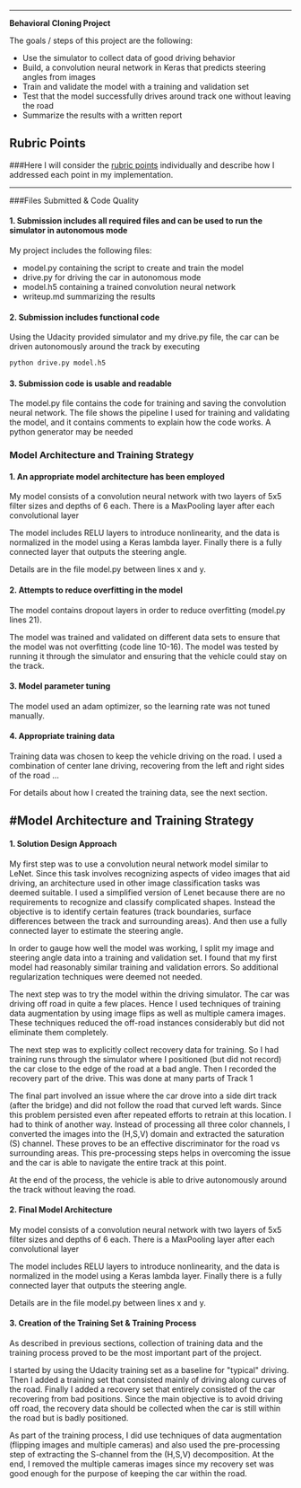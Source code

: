 
---

**Behavioral Cloning Project**

The goals / steps of this project are the following:
* Use the simulator to collect data of good driving behavior
* Build, a convolution neural network in Keras that predicts steering angles from images
* Train and validate the model with a training and validation set
* Test that the model successfully drives around track one without leaving the road
* Summarize the results with a written report


[//]: # (Image References)

[image1]: ./examples/placeholder.png "Model Visualization"
[image2]: ./examples/placeholder.png "Grayscaling"
[image3]: ./examples/placeholder_small.png "Recovery Image"
[image4]: ./examples/placeholder_small.png "Recovery Image"
[image5]: ./examples/placeholder_small.png "Recovery Image"
[image6]: ./examples/placeholder_small.png "Normal Image"
[image7]: ./examples/placeholder_small.png "Flipped Image"

## Rubric Points
###Here I will consider the [rubric points](https://review.udacity.com/#!/rubrics/432/view) individually and describe how I addressed each point in my implementation.  

---
###Files Submitted & Code Quality

#### 1. Submission includes all required files and can be used to run the simulator in autonomous mode

My project includes the following files:
* model.py containing the script to create and train the model
* drive.py for driving the car in autonomous mode
* model.h5 containing a trained convolution neural network 
* writeup.md summarizing the results

#### 2. Submission includes functional code
Using the Udacity provided simulator and my drive.py file, the car can be driven autonomously around the track by executing 
```sh
python drive.py model.h5
```

#### 3. Submission code is usable and readable

The model.py file contains the code for training and saving the convolution neural network. The file shows the pipeline I used for training and validating the model, and it contains comments to explain how the code works.
A python generator may be needed

### Model Architecture and Training Strategy

#### 1. An appropriate model architecture has been employed

My model consists of a convolution neural network with two layers of 5x5 filter sizes and depths of 6 each. There is a MaxPooling layer after each convolutional layer

The model includes RELU layers to introduce nonlinearity, and the data is normalized in the model using a Keras lambda layer. 
Finally there is a fully connected layer that outputs the steering angle.

Details are in the file model.py between lines x and y.

#### 2. Attempts to reduce overfitting in the model

The model contains dropout layers in order to reduce overfitting (model.py lines 21). 

The model was trained and validated on different data sets to ensure that the model was not overfitting (code line 10-16). The model was tested by running it through the simulator and ensuring that the vehicle could stay on the track.

#### 3. Model parameter tuning

The model used an adam optimizer, so the learning rate was not tuned manually.

#### 4. Appropriate training data

Training data was chosen to keep the vehicle driving on the road. I used a combination of center lane driving, recovering from the left and right sides of the road ... 

For details about how I created the training data, see the next section. 

## #Model Architecture and Training Strategy

#### 1. Solution Design Approach

My first step was to use a convolution neural network model similar to LeNet. Since this task involves recognizing aspects of video images that aid driving, an architecture used in other image classification tasks was deemed suitable. I used a simplified version of Lenet because there are no requirements to recognize and classify complicated shapes. Instead the objective is to identify certain features (track boundaries, surface differences between the track and surrounding areas). And then use a fully connected layer to estimate the steering angle.

In order to gauge how well the model was working, I split my image and steering angle data into a training and validation set. I found that my first model had reasonably similar training and validation errors. So additional regularization techniques were deemed not needed. 

The next step was to try the model within the driving simulator. The car was driving off road in quite a few places. Hence I used techniques of training data augmentation by using image flips as well as multiple camera images. These techniques reduced the off-road instances considerably but did not eliminate them completely. 

The next step was to explicitly collect recovery data for training. So I had training runs through the simulator where I positioned (but did not record) the car close to the edge of the road at a bad angle. Then I recorded the recovery part of the drive. This was done at many parts of Track 1

The final part involved an issue where the car drove into a side dirt track (after the bridge) and did not follow the road that curved left wards. Since this problem persisted even after repeated efforts to retrain at this location. I had to think of another way. Instead of processing all three color channels, I converted the images into the (H,S,V) domain and extracted the saturation (S) channel. These proves to be an effective discriminator for the road vs surrounding areas. This pre-processing steps helps in overcoming the issue and the car is able to navigate the entire track at this point.

At the end of the process, the vehicle is able to drive autonomously around the track without leaving the road.

#### 2. Final Model Architecture

My model consists of a convolution neural network with two layers of 5x5 filter sizes and depths of 6 each. There is a MaxPooling layer after each convolutional layer

The model includes RELU layers to introduce nonlinearity, and the data is normalized in the model using a Keras lambda layer. 
Finally there is a fully connected layer that outputs the steering angle.

Details are in the file model.py between lines x and y.


#### 3. Creation of the Training Set & Training Process

As described in previous sections, collection of training data and the training process proved to be the most important part of the  project.

I started by using the Udacity training set as a baseline for "typical" driving. Then I added a training set that consisted mainly of driving along curves of the road. Finally I added a recovery set that entirely consisted of the car recovering from bad positions.
Since the main objective is to avoid driving off road, the recovery data should be collected when the car is still within the road but is badly positioned.

As part of the training process, I did use techniques of data augmentation (flipping images and multiple cameras) and also used the pre-processing step of extracting the S-channel from the (H,S,V) decomposition. At the end, I removed the multiple cameras images since my recovery set was good enough for the purpose of keeping the car within the road.

